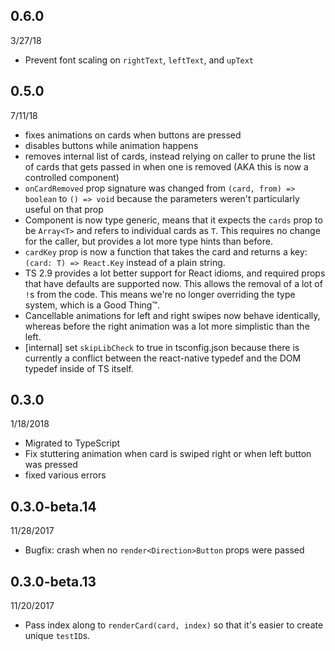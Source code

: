 ## 0.6.0

3/27/18

- Prevent font scaling on `rightText`, `leftText`, and `upText`

## 0.5.0

7/11/18

- fixes animations on cards when buttons are pressed
- disables buttons while animation happens
- removes internal list of cards, instead relying on caller to prune the list of cards that gets passed in when one is removed (AKA this is now a controlled component)
- `onCardRemoved` prop signature was changed from `(card, from) => boolean` to `() => void` because the parameters weren't particularly useful on that prop
- Component is now type generic, means that it expects the `cards` prop to be `Array<T>` and refers to individual cards as `T`. This requires no change for the caller, but provides a lot more type hints than before.
- `cardKey` prop is now a function that takes the card and returns a key: `(card: T) => React.Key` instead of a plain string.
- TS 2.9 provides a lot better support for React idioms, and required props that have defaults are supported now. This allows the removal of a lot of `!`s from the code. This means we're no longer overriding the type system, which is a Good Thing™.
- Cancellable animations for left and right swipes now behave identically, whereas before the right animation was a lot more simplistic than the left.
- [internal] set `skipLibCheck` to true in tsconfig.json because there is currently a conflict between the react-native typedef and the DOM typedef inside of TS itself.

## 0.3.0

1/18/2018

- Migrated to TypeScript
- Fix stuttering animation when card is swiped right or when left button was pressed
- fixed various errors

## 0.3.0-beta.14

11/28/2017

- Bugfix: crash when no `render<Direction>Button` props were passed

## 0.3.0-beta.13

11/20/2017

- Pass index along to `renderCard(card, index)` so that it's easier to create unique `testID`s.
